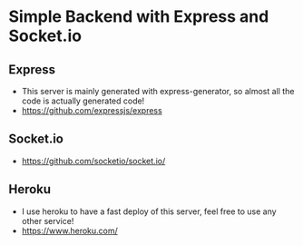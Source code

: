 # Simple Backend with Express and Socket.io

## Express

* This server is mainly generated with express-generator, so almost all the code is actually generated code!
* https://github.com/expressjs/express

## Socket.io

* https://github.com/socketio/socket.io/

## Heroku

* I use heroku to have a fast deploy of this server, feel free to use any other service!
* https://www.heroku.com/
